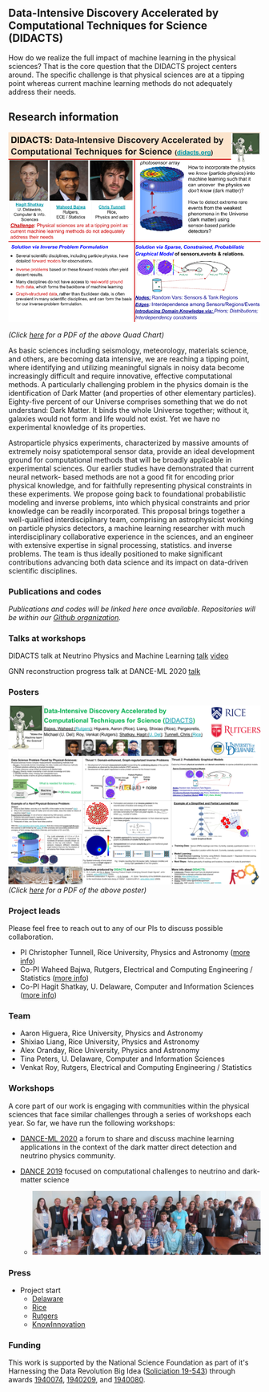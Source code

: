 ## Data-Intensive Discovery Accelerated by Computational Techniques for Science (DIDACTS)

How do we realize the full impact of machine learning in the physical sciences?  That is the core question that the DIDACTS project centers around.  The specific challenge is that physical sciences are at a tipping point whereas current machine learning methods do not adequately address their needs.  


## Research information

![Quad Chart description of project](DIDACTS_one_slider.png)

_(Click [here](https://github.com/DidactsOrg/didactsorg.github.io/blob/master/DIDACTS_one_slider.pdf) for a PDF of the above Quad Chart)_

As basic sciences including seismology, meteorology, materials science, and others, are becoming data intensive, we are reaching a tipping point, where identifying and utilizing meaningful signals in noisy data become increasingly difficult and require innovative, effective computational methods. A particularly challenging problem in the physics domain is the identification of Dark Matter (and properties of other elementary particles). Eighty-five percent of our Universe comprises something that we do not understand: Dark Matter. It binds the whole Universe together; without it, galaxies would not form and life would not exist. Yet we have no experimental knowledge of its properties.

Astroparticle physics experiments, characterized by massive amounts of extremely noisy spatiotemporal sensor data, provide an ideal development ground for computational methods that will be broadly applicable in experimental sciences. Our earlier studies have demonstrated that current neural network- based methods are not a good fit for encoding prior physical knowledge, and for faithfully representing physical constraints in these experiments. We propose going back to foundational probabilistic modeling and inverse problems, into which physical constraints and prior knowledge can be readily incorporated. This proposal brings together a well-qualified interdisciplinary team, comprising an astrophysicist working on particle physics detectors, a machine learning researcher with much interdisciplinary collaborative experience in the sciences, and an engineer with extensive expertise in signal processing, statistics. and inverse problems. The team is thus ideally positioned to make significant contributions advancing both data science and its impact on data-driven scientific disciplines.

### Publications and codes

_Publications and codes will be linked here once available.  Repositories will be within our [Github organization](https://github.com/DidactsOrg)._

### Talks at workshops
DIDACTS talk at Neutrino Physics and Machine Learning [talk](https://indico.slac.stanford.edu/event/371/contributions/1208/attachments/548/924/DIDACTS_higuera_v1.pdf) [video](https://stanford.zoom.us/rec/play/v5Msceqo-2g3T4ad5ASDBvN4W466K6qs03If_KYPn0_hWiYBOwD0M7sUM-fggeHxsjGn7SxcBkJ0SGlN?startTime=1595343774000&_x_zm_rtaid=M-2AyAMkRW-677f1IaUgFw.1595944723841.726fc94108ca99ef95aaf4a9eeebe639&_x_zm_rhtaid=401)

GNN reconstruction progress talk at DANCE-ML 2020 [talk](https://indico.physics.lbl.gov/event/1192/contributions/4994/attachments/2338/3028/GNN_for_PosRec_SLiang_DANCE2020.pdf)

### Posters

![NSF_poster](DIDACTS_Poster_NSF_2020.png)
_(Click [here](https://github.com/DidactsOrg/didactsorg.github.io/blob/master/DIDACTS_Poster_NSF_2020.pdf) for a PDF of the above poster)_

### Project leads

Please feel free to reach out to any of our PIs to discuss possible collaboration.

* PI Christopher Tunnell, Rice University, Physics and Astronomy ([more info](http://astroparticle.rice.edu))
* Co-PI Waheed Bajwa, Rutgers, Electrical and Computing Engineering / Statistics ([more info](http://www.inspirelab.us))
* Co-PI Hagit Shatkay, U. Delaware, Computer and Information Sciences ([more info](https://www.eecis.udel.edu/~shatkay/))

### Team

* Aaron Higuera, Rice University, Physics and Astronomy
* Shixiao Liang, Rice University, Physics and Astronomy
* Alex Oranday, Rice University, Physics and Astronomy
* Tina Peters, U. Delaware, Computer and Information Sciences
* Venkat Roy, Rutgers, Electrical and Computing Engineering / Statistics

### Workshops

A core part of our work is engaging with communities within the physical sciences that face similar challenges through a series of workshops each year.  So far, we have run the following workshops:

* [DANCE-ML 2020](https://indico.physics.lbl.gov/event/1192/overview) a forum to share and discuss machine learning applications in the context of the dark matter direct detection and neutrino physics community.

* [DANCE 2019](http://dance.rice.edu/) focused on computational challenges to neutrino and dark-matter science
  * ![Image](IMG_3687.jpeg)



### Press

* Project start
  * [Delaware](https://www.udel.edu/udaily/2019/september/hagit-shatkay-dark-matter-data-national-science-foundation/)
  * [Rice](https://news.rice.edu/2019/09/18/deep-dive-for-dark-matter-may-aid-all-of-data-science/)
  * [Rutgers](https://soe.rutgers.edu/story/advancing-science-through-artificial-intelligence)
  * [KnowInnovation](http://knowinnovation.com/2019/11/dark-matter/)

### Funding

This work is supported by the National Science Foundation as part of it's Harnessing the Data Revolution Big Idea ([Soliciation 19-543](https://www.nsf.gov/pubs/2019/nsf19543/nsf19543.htm)) through awards [1940074](https://www.nsf.gov/awardsearch/showAward?AWD_ID=1940074&HistoricalAwards=false), [1940209](https://www.nsf.gov/awardsearch/showAward?AWD_ID=1940209&HistoricalAwards=false), and [1940080](https://www.nsf.gov/awardsearch/showAward?AWD_ID=1940080&HistoricalAwards=false).

